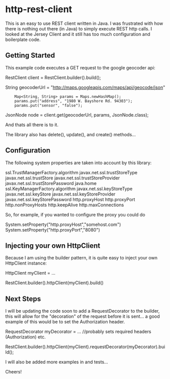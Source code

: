 http-rest-client
======================

This is an easy to use REST client written in Java. 
I was frustrated with how there is nothing out there (in Java) to simply execute REST http calls.
I looked at the Jersey Client and it still has too much configuration and boilerplate code.


Getting Started
-------------------------

This example code executes a GET request to the google geocoder api:

  RestClient client = RestClient.builder().build();
 
  String geocoderUrl = "http://maps.googleapis.com/maps/api/geocode/json"

		Map<String, String> params = Maps.newHashMap();
		params.put("address", "1980 W. Bayshore Rd. 94303");
		params.put("sensor", "false");

  JsonNode node = client.get(geocoderUrl, params, JsonNode.class);
  
And thats all there is to it.

The library also has delete(), update(), and create() methods...


Configuration
-------------------------

The following system properties are taken into account by this library:

ssl.TrustManagerFactory.algorithm
javax.net.ssl.trustStoreType
javax.net.ssl.trustStore
javax.net.ssl.trustStoreProvider
javax.net.ssl.trustStorePassword
java.home
ssl.KeyManagerFactory.algorithm
javax.net.ssl.keyStoreType
javax.net.ssl.keyStore
javax.net.ssl.keyStoreProvider
javax.net.ssl.keyStorePassword
http.proxyHost
http.proxyPort
http.nonProxyHosts
http.keepAlive
http.maxConnections

So, for example, if you wanted to configure the proxy you could do

System.setProperty("http.proxyHost","somehost.com")
System.setProperty("http.proxyPort","8080")


Injecting your own HttpClient
------------------------------

Because I am using the builder pattern, it is quite easy to inject your own HttpClient instance:

HttpClient myClient = ...

RestClient.builder().httpClient(myClient).build()


Next Steps
------------------------------

I will be updating the code soon to add a RequestDecorator to the builder, this will allow for the "decoration" of the request before it is sent... a good example of this would be to set the Authorization header.

RequestDecorator myDecorator = ... //probably sets required headers (Authorization) etc.

RestClient.builder().httpClient(myClient).requestDecorator(myDecorator).build();

I will also be added more examples in and tests...


Cheers!



